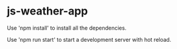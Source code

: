 # js-weather-app

Use 'npm install' to install all the dependencies.

Use 'npm run start' to start a development server with hot reload.

